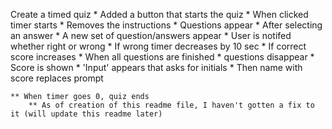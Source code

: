 Create a timed quiz
    * Added a button that starts the quiz
        * When clicked timer starts
        * Removes the instructions
        * Questions appear
    * After selecting an answer
        * A new set of question/answers appear
        * User is notifed whether right or wrong
        * If wrong timer decreases by 10 sec
        * If correct score increases
    * When all questions are finished
        * questions disappear
        * Score is shown 
        * 'Input' appears that asks for initials
        * Then name with score replaces prompt
    
    ** When timer goes 0, quiz ends
        ** As of creation of this readme file, I haven't gotten a fix to it (will update this readme later)
    
